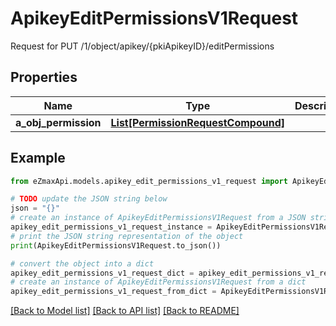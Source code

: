 # ApikeyEditPermissionsV1Request

Request for PUT /1/object/apikey/{pkiApikeyID}/editPermissions

## Properties

Name | Type | Description | Notes
------------ | ------------- | ------------- | -------------
**a_obj_permission** | [**List[PermissionRequestCompound]**](PermissionRequestCompound.md) |  | 

## Example

```python
from eZmaxApi.models.apikey_edit_permissions_v1_request import ApikeyEditPermissionsV1Request

# TODO update the JSON string below
json = "{}"
# create an instance of ApikeyEditPermissionsV1Request from a JSON string
apikey_edit_permissions_v1_request_instance = ApikeyEditPermissionsV1Request.from_json(json)
# print the JSON string representation of the object
print(ApikeyEditPermissionsV1Request.to_json())

# convert the object into a dict
apikey_edit_permissions_v1_request_dict = apikey_edit_permissions_v1_request_instance.to_dict()
# create an instance of ApikeyEditPermissionsV1Request from a dict
apikey_edit_permissions_v1_request_from_dict = ApikeyEditPermissionsV1Request.from_dict(apikey_edit_permissions_v1_request_dict)
```
[[Back to Model list]](../README.md#documentation-for-models) [[Back to API list]](../README.md#documentation-for-api-endpoints) [[Back to README]](../README.md)


